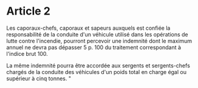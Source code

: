 # Article 2

Les caporaux-chefs, caporaux et sapeurs auxquels est confiée la responsabilité de la conduite d'un véhicule utilisé dans les opérations de lutte contre l'incendie, pourront percevoir une indemnité dont le maximum annuel ne devra pas dépasser 5 p. 100 du traitement correspondant à l'indice brut 100.

La même indemnité pourra être accordée aux sergents et sergents-chefs chargés de la conduite des véhicules d'un poids total en charge égal ou supérieur à cinq tonnes. "

